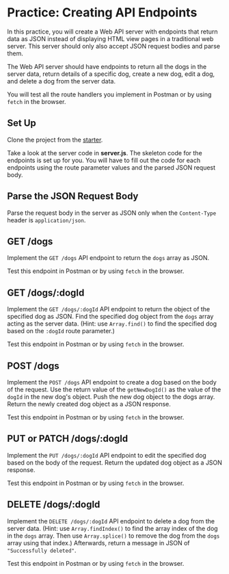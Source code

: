 # Practice: Creating API Endpoints

In this practice, you will create a Web API server with endpoints that return
data as JSON instead of displaying HTML view pages in a traditional web server.
This server should only also accept JSON request bodies and parse them.

The Web API server should have endpoints to return all the dogs in the server
data, return details of a specific dog, create a new dog, edit a dog, and delete
a dog from the server data.

You will test all the route handlers you implement in Postman or by using
`fetch` in the browser.

## Set Up

Clone the project from the [starter].

Take a look at the server code in __server.js__. The skeleton code for the
endpoints is set up for you. You will have to fill out the code for each
endpoints using the route parameter values and the parsed JSON request body.

## Parse the JSON Request Body

Parse the request body in the server as JSON only when the `Content-Type` header
is `application/json`.

## GET /dogs

Implement the `GET /dogs` API endpoint to return the `dogs` array as JSON.

Test this endpoint in Postman or by using `fetch` in the browser.

## GET /dogs/:dogId

Implement the `GET /dogs/:dogId` API endpoint to return the object of the
specified dog as JSON. Find the specified dog object from the `dogs` array
acting as the server data. (Hint: use `Array.find()` to find the specified dog
based on the `:dogId` route parameter.)

Test this endpoint in Postman or by using `fetch` in the browser.

## POST /dogs

Implement the `POST /dogs` API endpoint to create a dog based on the body of the
request. Use the return value of the `getNewDogId()` as the value of the `dogId`
in the new dog's object. Push the new dog object to the dogs array. Return the
newly created dog object as a JSON response.

Test this endpoint in Postman or by using `fetch` in the browser.

## PUT or PATCH /dogs/:dogId

Implement the `PUT /dogs/:dogId` API endpoint to edit the specified dog based on
the body of the request. Return the updated dog object as a JSON response.

Test this endpoint in Postman or by using `fetch` in the browser.

## DELETE /dogs/:dogId

Implement the `DELETE /dogs/:dogId` API endpoint to delete a dog from the server
data. (Hint: use `Array.findIndex()` to find the array index of the dog in the
`dogs` array. Then use `Array.splice()` to remove the dog from the `dogs` array
using that index.) Afterwards, return a message in JSON of
`"Successfully deleted"`.

Test this endpoint in Postman or by using `fetch` in the browser.

[starter]: https://github.com/appacademy/practice-for-week-08-create-api-endpoints